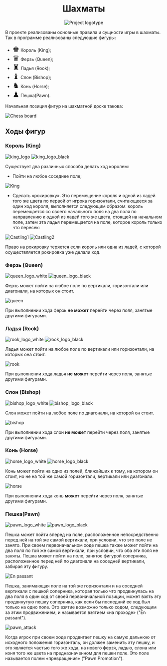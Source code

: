 <h1 align="center">Шахматы</h1>
<div align="center">
<img src="./img/logo.jpg" alt="Project logotype">
</div>

В проекте реализованы основные правила и сущности игры в шахматы.  
Так в программе реализованы следующие фигуры:<br>

- <font size = 5>♚</font> Король (King);  
- <font size = 5>♛</font> Ферзь (Queen);  
- <font size = 5>♜</font> Ладья (Rook);  
- <font size = 5>♝</font> Слон (Bishop);  
- <font size = 5>♞</font> Конь (Horse);  
- <font size = 5>♟</font> Пешка(Pawn).  

Начальная позиция фигур на шахматной доске такова:  

![Chess board](./img/begin.png)  

## Ходы фигур
### Король (King)
![king_logo][1] ![king_logo_black][2]  

Существует два различных способа делать ход королем:  
- Пойти на любое соседнее поле;  

![King](./img/king.png)  


- Сделать «рокировку». Это перемещение короля и одной из ладей
  того же цвета по первой от игрока горизонтали, считающееся за один ход
  короля, выполняется следующим образом: король перемещается со своего
  начального поля на два поля по направлению к одной из ладей
  того же цвета, стоящей на начальном поле, затем эта ладья перемещается на поле,
  которое король только что пересек:  

![Castling1](./img/castling1.png) ![Castling2](./img/castling2.png) 

Право на рокировку теряется если король или одна из ладей, с которой осуществляется рокировка
уже делали ход.

### Ферзь (Queen)
![queen_logo_white][3] ![queen_logo_black][4]  

Ферзь может пойти на любое поле по вертикали, горизонтали или
диагонали, на которых он стоит.  

![queen](./img/queen.png)  

При выполнении хода ферзь **не может** перейти
через поля, занятые другими фигурами.

### Ладья (Rook)  
![rook_logo_white][5] ![rook_logo_black][6]  

Ладья может пойти на любое поле по вертикали или горизонтали, на
которых она стоит.  

![rook](./img/rook.png)  

При выполнении хода ладья **не может** перейти
через поля, занятые другими фигурами.

### Слон (Bishop)
![bishop_logo_white][7] ![bishop_logo_black][8]  

Слон может пойти на любое поле по диагонали, на которой он стоит.  

![bishop](./img/bishop.png)  

При выполнении хода слон **не может** перейти
через поля, занятые другими фигурами.

### Конь (Horse)
![horse_logo_white][9] ![horse_logo_black][10]  

Конь может пойти на одно из полей, ближайших к тому, на котором он
стоит, но не на той же самой горизонтали, вертикали или диагонали.  

![horse](./img/horse.png)  

При выполнении хода конь **может** перейти
через поля, занятые другими фигурами.  

### Пешка(Pawn)  
![pawn_logo_white][11] ![pawn_logo_black][12]  

Пешка может пойти вперед на поле, расположенное непосредственно
перед ней на той же самой вертикали, при условии, что это поле не занято.
При своем первоначальном ходе пешка также может пойти на два поля по той же
самой вертикали, при условии, что оба эти поля не заняты. 
Пешка может пойти на поле, занятое фигурой соперника,
расположенное перед ней по диагонали на соседней вертикали, забирая эту
фигуру.  

![En passant](./img/pawn.png)  

Пешка, занимающая поле на той же горизонтали и на соседней
вертикали с пешкой соперника, которая только что продвинулась на два поля
в один ход от своей первоначальной позиции, может взять эту продвинутую
пешку соперника, как если бы последний ее ход был только на одно поле. 
Это взятие возможно только ходом, следующим за этим
продвижением, и называется взятием «на проходе» ("En passant").  

![pawn_attack](./img/pwn%20atk.png)

Когда игрок при своем ходе продвигает пешку на самую дальнюю
от исходного положения горизонталь, он должен заменить эту пешку, и это
является частью того же хода, на нового ферзя, ладью, слона или коня того
же цвета на предназначенном для пешки поле. Это поле называется полем
«превращения» ("Pawn Promotion").  

[1]: https://upload.wikimedia.org/wikipedia/commons/thumb/7/7e/Chess_piece_-_White_king.jpg/100px-Chess_piece_-_White_king.jpg
[2]: https://upload.wikimedia.org/wikipedia/commons/thumb/f/f1/Chess_piece_-_Black_king.JPG/100px-Chess_piece_-_Black_king.JPG
[3]: https://upload.wikimedia.org/wikipedia/commons/thumb/a/af/Chess_piece_-_White_queen.jpg/122px-Chess_piece_-_White_queen.jpg
[4]: https://upload.wikimedia.org/wikipedia/commons/thumb/d/d3/Chess_piece_-_Black_queen.JPG/122px-Chess_piece_-_Black_queen.JPG
[5]: https://upload.wikimedia.org/wikipedia/commons/thumb/f/fe/Chess_piece_-_White_rook.JPG/100px-Chess_piece_-_White_rook.JPG
[6]: https://upload.wikimedia.org/wikipedia/commons/thumb/1/19/Chess_piece_-_Black_rook.JPG/100px-Chess_piece_-_Black_rook.JPG
[7]: https://upload.wikimedia.org/wikipedia/commons/thumb/1/1d/Chess_piece_-_White_bishop.JPG/100px-Chess_piece_-_White_bishop.JPG
[8]: https://upload.wikimedia.org/wikipedia/commons/thumb/b/ba/Chess_piece_-_Black_bishop.JPG/100px-Chess_piece_-_Black_bishop.JPG
[9]: https://upload.wikimedia.org/wikipedia/commons/thumb/3/31/Chess_piece_-_White_knight.JPG/100px-Chess_piece_-_White_knight.JPG
[10]: https://upload.wikimedia.org/wikipedia/commons/thumb/f/ff/Chess_piece_-_Black_knight.JPG/100px-Chess_piece_-_Black_knight.JPG
[11]: https://upload.wikimedia.org/wikipedia/commons/thumb/e/ed/Chess_piece_-_White_pawn.JPG/100px-Chess_piece_-_White_pawn.JPG
[12]: https://upload.wikimedia.org/wikipedia/commons/thumb/7/7e/Chess_piece_-_Black_pawn.JPG/100px-Chess_piece_-_Black_pawn.JPG